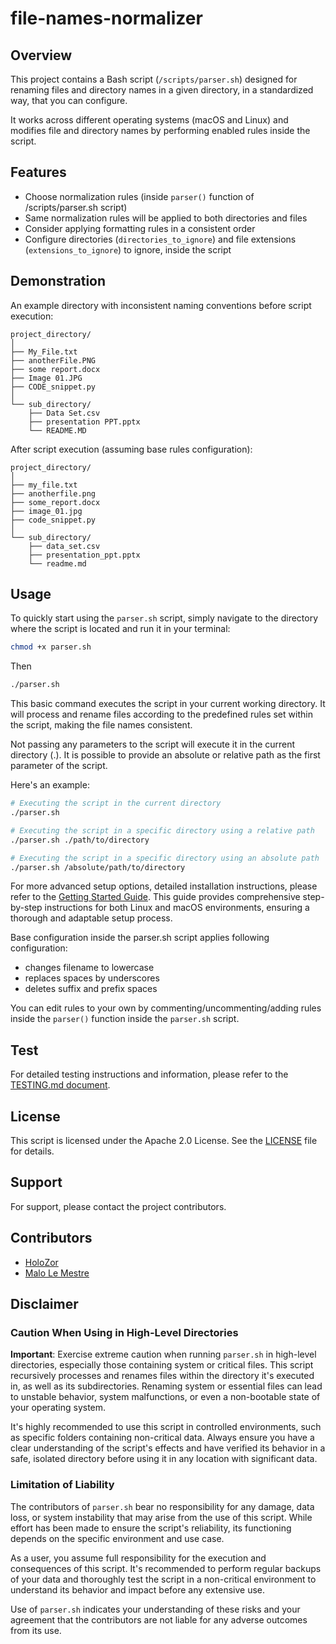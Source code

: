 # file-names-normalizer

## Overview

This project contains a Bash script (`/scripts/parser.sh`) designed for renaming files and directory names in a given directory, in a standardized way, that you can configure.

It works across different operating systems (macOS and Linux) and modifies file and directory names by performing enabled rules inside the script.

## Features

- Choose normalization rules (inside `parser()` function of /scripts/parser.sh script)
- Same normalization rules will be applied to both directories and files
- Consider applying formatting rules in a consistent order
- Configure directories (`directories_to_ignore`) and file extensions (`extensions_to_ignore`) to ignore, inside the script

## Demonstration

An example directory with inconsistent naming conventions before script execution:
```
project_directory/
│
├── My_File.txt
├── anotherFile.PNG
├── some report.docx
├── Image 01.JPG
├── CODE_snippet.py
│
└── sub_directory/
    ├── Data Set.csv
    ├── presentation PPT.pptx
    └── README.MD
```

After script execution (assuming base rules configuration):
```
project_directory/
│
├── my_file.txt
├── anotherfile.png
├── some_report.docx
├── image_01.jpg
├── code_snippet.py
│
└── sub_directory/
    ├── data_set.csv
    ├── presentation_ppt.pptx
    └── readme.md
```

## Usage

To quickly start using the `parser.sh` script, simply navigate to the directory where the script is located and run it in your terminal:

```bash
chmod +x parser.sh
``` 
Then
```bash
./parser.sh
```

This basic command executes the script in your current working directory. It will process and rename files according to the predefined rules set within the script, making the file names consistent.

Not passing any parameters to the script will execute it in the current directory (.). It is possible to provide an absolute or relative path as the first parameter of the script.

Here's an example:

```bash
# Executing the script in the current directory
./parser.sh

# Executing the script in a specific directory using a relative path
./parser.sh ./path/to/directory

# Executing the script in a specific directory using an absolute path
./parser.sh /absolute/path/to/directory

```

For more advanced setup options, detailed installation instructions, please refer to the [Getting Started Guide](./GETTING_STARTED.md). This guide provides comprehensive step-by-step instructions for both Linux and macOS environments, ensuring a thorough and adaptable setup process.

Base configuration inside the parser.sh script applies following configuration:
- changes filename to lowercase
- replaces spaces by underscores
- deletes suffix and prefix spaces

You can edit rules to your own by commenting/uncommenting/adding rules inside the `parser()` function inside the `parser.sh` script. 

## Test

For detailed testing instructions and information, please refer to the [TESTING.md document](./TESTING.md).

## License

This script is licensed under the Apache 2.0 License. See the [LICENSE](./LICENSE) file for details.
  
## Support

For support, please contact the project contributors. 

## Contributors

- [HoloZor](https://github.com/HoloZoR)
- [Malo Le Mestre](https://github.com/MaloLM)

<!-- <a href = "https://github.com/MaloLM/file-names-normalizer/contributors">
   <img src = "https://contrib.rocks/image?repo=MaloLM/file-names-normalizer"/>
</a> -->

## Disclaimer

### Caution When Using in High-Level Directories
**Important**: Exercise extreme caution when running `parser.sh` in high-level directories, especially those containing system or critical files. This script recursively processes and renames files within the directory it's executed in, as well as its subdirectories. Renaming system or essential files can lead to unstable behavior, system malfunctions, or even a non-bootable state of your operating system. 

It's highly recommended to use this script in controlled environments, such as specific folders containing non-critical data. Always ensure you have a clear understanding of the script's effects and have verified its behavior in a safe, isolated directory before using it in any location with significant data.

### Limitation of Liability
The contributors of `parser.sh` bear no responsibility for any damage, data loss, or system instability that may arise from the use of this script. While effort has been made to ensure the script's reliability, its functioning depends on the specific environment and use case. 

As a user, you assume full responsibility for the execution and consequences of this script. It's recommended to perform regular backups of your data and thoroughly test the script in a non-critical environment to understand its behavior and impact before any extensive use. 

Use of `parser.sh` indicates your understanding of these risks and your agreement that the contributors are not liable for any adverse outcomes from its use.
